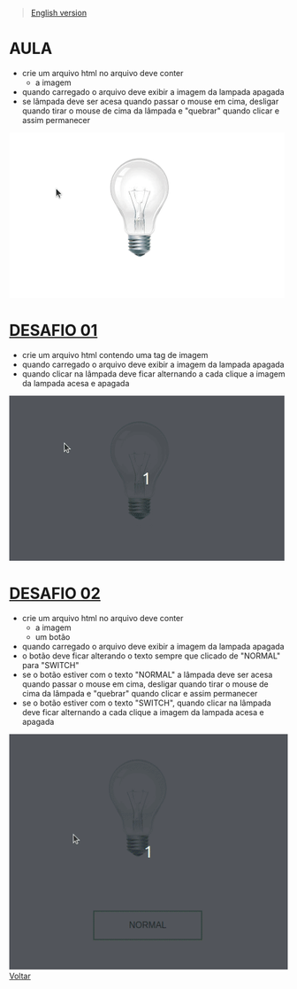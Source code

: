 > [English version](README.md) 


# AULA

- crie um arquivo html no arquivo deve conter
    - a imagem
- quando carregado o arquivo deve exibir a imagem da lampada apagada
- se lâmpada deve ser acesa quando passar o mouse em cima, desligar quando tirar o mouse de cima da lâmpada e "quebrar" quando clicar e assim permanecer

![](./gifs/class.gif)
# [DESAFIO 01](./challenge-1/README-PTBR.md)

- crie um arquivo html contendo uma tag de imagem
- quando carregado o arquivo deve exibir a imagem da lampada apagada
- quando clicar na lâmpada deve ficar alternando a cada clique a imagem da lampada acesa e apagada

![](./gifs/challenge-1.gif)
# [DESAFIO 02](./challenge-2/README-PTBR.md)

- crie um arquivo html no arquivo deve conter
    - a imagem
    - um botão
- quando carregado o arquivo deve exibir a imagem da lampada apagada
- o botão deve ficar alterando o texto sempre que clicado de "NORMAL" para "SWITCH"
- se o botão estiver com o texto "NORMAL" a lâmpada deve ser acesa quando passar o mouse em cima, desligar quando tirar o mouse de cima da lâmpada e "quebrar" quando clicar e assim permanecer
- se o botão estiver com o texto "SWITCH", quando clicar na lâmpada deve ficar alternando a cada clique a imagem da lampada acesa e apagada

![](./gifs/challenge-2.gif)
[Voltar](../README-PTBR.md)